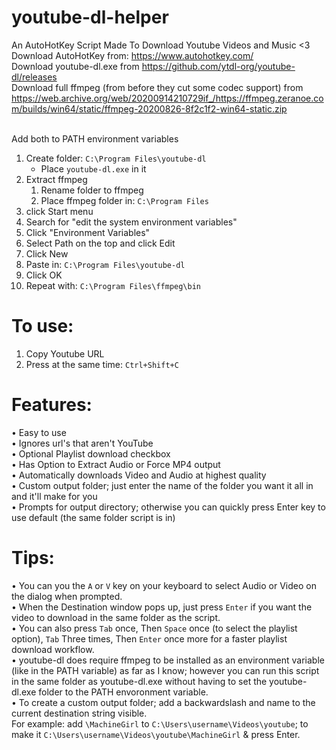 # youtube-dl-helper
An AutoHotKey Script Made To Download Youtube Videos and Music <3<br>
Download AutoHotKey from: https://www.autohotkey.com/<br>
Download youtube-dl.exe from https://github.com/ytdl-org/youtube-dl/releases<br>
Download full ffmpeg (from before they cut some codec support) from https://web.archive.org/web/20200914210729if_/https://ffmpeg.zeranoe.com/builds/win64/static/ffmpeg-20200826-8f2c1f2-win64-static.zip<br><br>


Add both to PATH environment variables
1.	Create folder: 	`C:\Program Files\youtube-dl`
	*	Place `youtube-dl.exe` in it
2.	Extract ffmpeg
	1.	Rename folder to ffmpeg
	2.	Place ffmpeg folder in: `C:\Program Files`
3.	click Start menu
4.	Search for "edit the system environment variables"
5.	Click "Environment Variables"
6.	Select Path on the top and click Edit
7.	Click New
8.	Paste in: `C:\Program Files\youtube-dl`
9.	Click OK
10.	Repeat with: `C:\Program Files\ffmpeg\bin`

# To use:
1.	Copy Youtube URL
2.	Press at the same time: `Ctrl+Shift+C`

# Features:
• Easy to use<br/>
• Ignores url's that aren't YouTube<br/>
• Optional Playlist download checkbox<br/>
• Has Option to Extract Audio or Force MP4 output<br/>
• Automatically downloads Video and Audio at highest quality<br>
• Custom output folder; just enter the name of the folder you want it all in and it'll make for you<br/>
• Prompts for output directory; otherwise you can quickly press Enter key to use default (the same folder script is in)<br/>

# Tips:
• You can you the `A` or `V` key on your keyboard to select Audio or Video on the dialog when prompted.<br/>
• When the Destination window pops up, just press `Enter` if you want the video to download in the same folder as the script.<br/>
• You can also press `Tab` once, Then `Space` once (to select the playlist option), `Tab` Three times, Then `Enter` once more for a faster playlist download workflow.<br/>
• youtube-dl does require ffmpeg to be installed as an environment variable (like in the PATH variable) as far as I know; however you can run this script in the same folder as youtube-dl.exe without having to set the youtube-dl.exe folder to the PATH envoronment variable.<br/>
• To create a custom output folder; add a backwardslash and name to the current destination string visible.<br/> 
For example: add `\MachineGirl` to `C:\Users\username\Videos\youtube`; to make it `C:\Users\username\Videos\youtube\MachineGirl` & press Enter.
